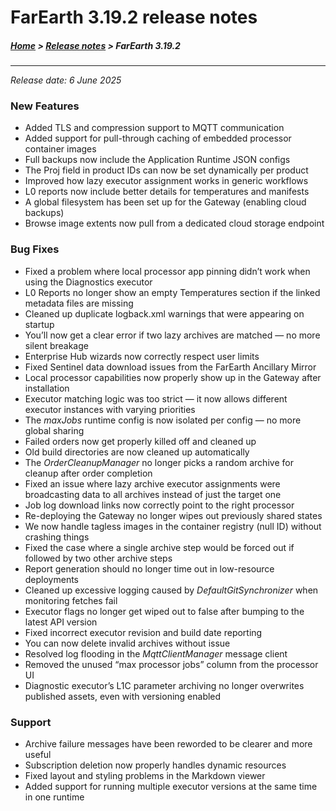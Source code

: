 # FarEarth 3.19.2 release notes

##### [Home](../README.md) > [Release notes](releaseNotesSummary.md) > FarEarth 3.19.2
---
*Release date: 6 June 2025*

### New Features
* Added TLS and compression support to MQTT communication
* Added support for pull-through caching of embedded processor container images
* Full backups now include the Application Runtime JSON configs
* The Proj field in product IDs can now be set dynamically per product
* Improved how lazy executor assignment works in generic workflows
* L0 reports now include better details for temperatures and manifests
* A global filesystem has been set up for the Gateway (enabling cloud backups)
* Browse image extents now pull from a dedicated cloud storage endpoint


### Bug Fixes
* Fixed a problem where local processor app pinning didn’t work when using the Diagnostics executor
* L0 Reports no longer show an empty Temperatures section if the linked metadata files are missing
* Cleaned up duplicate logback.xml warnings that were appearing on startup
* You’ll now get a clear error if two lazy archives are matched — no more silent breakage
* Enterprise Hub wizards now correctly respect user limits
* Fixed Sentinel data download issues from the FarEarth Ancillary Mirror
* Local processor capabilities now properly show up in the Gateway after installation
* Executor matching logic was too strict — it now allows different executor instances with varying priorities
* The _maxJobs_ runtime config is now isolated per config — no more global sharing
* Failed orders now get properly killed off and cleaned up
* Old build directories are now cleaned up automatically
* The _OrderCleanupManager_ no longer picks a random archive for cleanup after order completion
* Fixed an issue where lazy archive executor assignments were broadcasting data to all archives instead of just the target one
* Job log download links now correctly point to the right processor
* Re-deploying the Gateway no longer wipes out previously shared states
* We now handle tagless images in the container registry (null ID) without crashing things
* Fixed the case where a single archive step would be forced out if followed by two other archive steps
* Report generation should no longer time out in low-resource deployments
* Cleaned up excessive logging caused by _DefaultGitSynchronizer_ when monitoring fetches fail
* Executor flags no longer get wiped out to false after bumping to the latest API version
* Fixed incorrect executor revision and build date reporting
* You can now delete invalid archives without issue
* Resolved log flooding in the _MqttClientManager_ message client
* Removed the unused “max processor jobs” column from the processor UI
* Diagnostic executor’s L1C parameter archiving no longer overwrites published assets, even with versioning enabled


### Support
* Archive failure messages have been reworded to be clearer and more useful
* Subscription deletion now properly handles dynamic resources
* Fixed layout and styling problems in the Markdown viewer
* Added support for running multiple executor versions at the same time in one runtime
